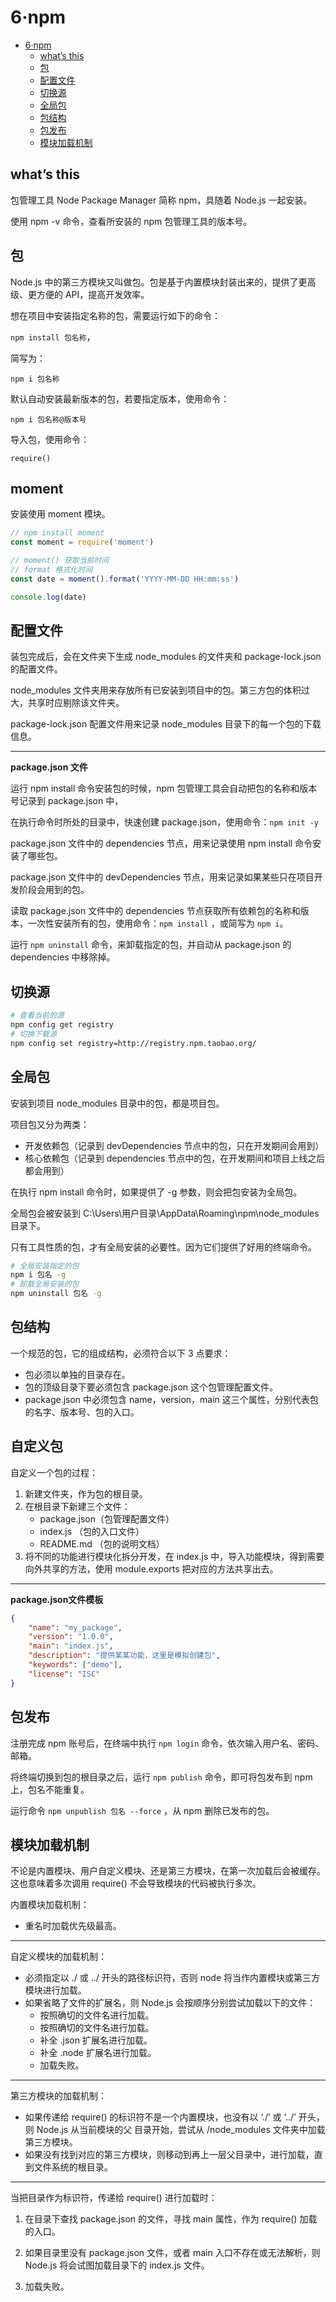 # 6·npm

- [6·npm](#6npm)
  - [what’s this](#whats-this)
  - [包](#包)
  - [配置文件](#配置文件)
  - [切换源](#切换源)
  - [全局包](#全局包)
  - [包结构](#包结构)
  - [包发布](#包发布)
  - [模块加载机制](#模块加载机制)


## what’s this

包管理工具 Node Package Manager 简称 npm，具随着 Node.js 一起安装。

使用 npm -v 命令，查看所安装的 npm 包管理工具的版本号。

## 包

Node.js 中的第三方模块又叫做包。包是基于内置模块封装出来的，提供了更高级、更方便的 API，提高开发效率。

想在项目中安装指定名称的包，需要运行如下的命令：

`npm install 包名称`，

简写为：

 `npm i 包名称`

默认自动安装最新版本的包，若要指定版本，使用命令：

`npm i 包名称@版本号`


导入包，使用命令：

`require()`

## moment

安装使用 moment 模块。

```javascript
// npm install moment
const moment = require('moment')

// moment() 获取当前时间
// format 格式化时间
const date = moment().format('YYYY-MM-DD HH:mm:ss')

console.log(date)
```

## 配置文件

装包完成后，会在文件夹下生成 node_modules 的文件夹和 package-lock.json 的配置文件。

node_modules 文件夹用来存放所有已安装到项目中的包。第三方包的体积过大，共享时应剔除该文件夹。

package-lock.json 配置文件用来记录 node_modules 目录下的每一个包的下载信息。

---

**package.json 文件**

 运行 npm install 命令安装包的时候，npm 包管理工具会自动把包的名称和版本号记录到 package.json 中，

在执行命令时所处的目录中，快速创建 package.json，使用命令：`npm init -y`

package.json 文件中的 dependencies 节点，用来记录使用 npm install 命令安装了哪些包。

package.json 文件中的 devDependencies 节点，用来记录如果某些只在项目开发阶段会用到的包。



读取 package.json 文件中的 dependencies 节点获取所有依赖包的名称和版本，一次性安装所有的包，使用命令：`npm install` ，或简写为 `npm i`。

运行 `npm uninstall` 命令，来卸载指定的包，并自动从 package.json 的 dependencies 中移除掉。

## 切换源

```bash
# 查看当前的源
npm config get registry
# 切换下载源
npm config set registry=http://registry.npm.taobao.org/
```

## 全局包

安装到项目 node_modules 目录中的包，都是项目包。

项目包又分为两类：

- 开发依赖包（记录到 devDependencies 节点中的包，只在开发期间会用到）
- 核心依赖包（记录到 dependencies 节点中的包，在开发期间和项目上线之后都会用到）



在执行 npm install 命令时，如果提供了 -g 参数，则会把包安装为全局包。

全局包会被安装到 C:\Users\用户目录\AppData\Roaming\npm\node_modules 目录下。

只有工具性质的包，才有全局安装的必要性。因为它们提供了好用的终端命令。

```bash
# 全局安装指定的包
npm i 包名 -g
# 卸载全局安装的包
npm uninstall 包名 -g
```

## 包结构

一个规范的包，它的组成结构，必须符合以下 3 点要求：

- 包必须以单独的目录存在。
- 包的顶级目录下要必须包含 package.json 这个包管理配置文件。
- package.json 中必须包含 name，version，main 这三个属性，分别代表包的名字、版本号、包的入口。

## 自定义包

自定义一个包的过程：

1. 新建文件夹，作为包的根目录。
2. 在根目录下新建三个文件：
   - package.json（包管理配置文件）
   - index.js （包的入口文件） 
   - README.md （包的说明文档）
3. 将不同的功能进行模块化拆分开发，在 index.js 中，导入功能模块，得到需要向外共享的方法，使用 module.exports 把对应的方法共享出去。

---

**package.json文件模板**

```json
{
    "name": "my_package",
    "version": "1.0.0",
    "main": "index.js",
    "description": "提供某某功能，这里是模拟创建包",
    "keywords": ["demo"],
    "license": "ISC"
}
```

## 包发布

注册完成 npm 账号后，在终端中执行 `npm login` 命令，依次输入用户名、密码、邮箱。

将终端切换到包的根目录之后，运行 `npm publish` 命令，即可将包发布到 npm 上，包名不能重复。

运行命令 `npm unpublish 包名 --force` ，从 npm 删除已发布的包。

## 模块加载机制

不论是内置模块、用户自定义模块、还是第三方模块，在第一次加载后会被缓存。 这也意味着多次调用 require() 不会导致模块的代码被执行多次。



内置模块加载机制：

- 重名时加载优先级最高。

---

自定义模块的加载机制：

- 必须指定以 ./ 或 ../ 开头的路径标识符，否则 node 将当作内置模块或第三方模块进行加载。
- 如果省略了文件的扩展名，则 Node.js 会按顺序分别尝试加载以下的文件：
  - 按照确切的文件名进行加载。
  - 按照确切的文件名进行加载。
  - 补全 .json 扩展名进行加载。
  - 补全 .node 扩展名进行加载。
  - 加载失败。

---

第三方模块的加载机制：

- 如果传递给 require() 的标识符不是一个内置模块，也没有以 ‘./’ 或 ‘../’ 开头，则 Node.js 从当前模块的父 目录开始，尝试从 /node_modules 文件夹中加载第三方模块。
- 如果没有找到对应的第三方模块，则移动到再上一层父目录中，进行加载，直到文件系统的根目录。

---

当把目录作为标识符，传递给 require() 进行加载时：

1. 在目录下查找 package.json 的文件，寻找 main 属性，作为 require() 加载的入口。

2. 如果目录里没有 package.json 文件，或者 main 入口不存在或无法解析，则 Node.js 将会试图加载目录下的 index.js 文件。
3. 加载失败。



